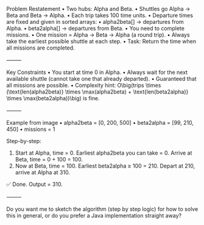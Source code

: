 Problem Restatement
•	Two hubs: Alpha and Beta.
•	Shuttles go Alpha → Beta and Beta → Alpha.
•	Each trip takes 100 time units.
•	Departure times are fixed and given in sorted arrays:
•	alpha2beta[] → departures from Alpha.
•	beta2alpha[] → departures from Beta.
•	You need to complete missions.
•	One mission = Alpha → Beta → Alpha (a round trip).
•	Always take the earliest possible shuttle at each step.
•	Task: Return the time when all missions are completed.

⸻

Key Constraints
•	You start at time 0 in Alpha.
•	Always wait for the next available shuttle (cannot take one that already departed).
•	Guaranteed that all missions are possible.
•	Complexity hint:
O\big(trips \times (\text{len(alpha2beta)} \times \max(alpha2beta) + \text{len(beta2alpha)} \times \max(beta2alpha))\big)
is fine.

⸻

Example from image
•	alpha2beta = [0, 200, 500]
•	beta2alpha = [99, 210, 450]
•	missions = 1

Step-by-step:
1.	Start at Alpha, time = 0.
Earliest alpha2beta you can take = 0.
Arrive at Beta, time = 0 + 100 = 100.
2.	Now at Beta, time = 100.
Earliest beta2alpha ≥ 100 = 210.
Depart at 210, arrive at Alpha at 310.

✅ Done. Output = 310.

⸻

Do you want me to sketch the algorithm (step by step logic) for how to solve this in general, or do you prefer a Java implementation straight away?